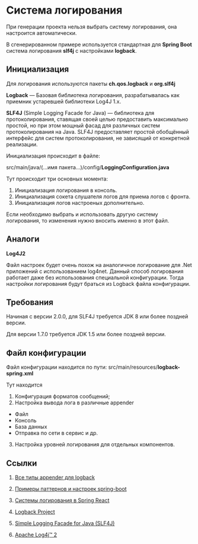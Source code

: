 # Система логирования

При генерации проекта нельзя выбрать систему логирования, она настроится автоматически.

В сгенерированном примере используется стандартная для **Spring Boot** система логирования **slf4j** с настройками **logback**.

## Инициализация

Для логирования используются пакеты **ch.qos.logback** и **org.slf4j**

**Logback** — Базовая библиотека логирования, разрабатывалась как приемник устаревшей библиотеки Log4J 1.x.

**SLF4J** (Simple Logging Facade for Java) — библиотека для протоколирования, ставящая своей целью предоставить максимально простой, но при этом мощный фасад для различных систем протоколирования на Java. SLF4J предоставляет простой обобщённый интерфейс для систем протоколирования, не зависящий от конкретной реализации.

Инициализация происходит в файле: 

src/main/java/(...имя пакета...)/config/**LoggingConfiguration.java**

Тут происходит три основных момента:
1. Инициализация логирования в консоль.
2. Инициализация сокета слушателя логов для приема логов с фронта.
3. Инициализация логов настроеных дополнительно.

Если необходимо выбрать и использовать другую систему логирования, то изменения нужно вносить именно в этот файл.

## Аналоги

**Log4J2**

Файл настроек будет очень похож на аналогичное логирование для .Net приложений с использованием log4net. Данный способ логирования работает даже без использования специальной конфигурации. Тогда настройки логирования будут браться из Logback файла конфигурации.

## Требования

Начиная с версии 2.0.0, для SLF4J требуется JDK 8 или более поздней версии. 

Для версии 1.7.0 требуется JDK 1.5 или более поздней версии.

## Файл конфигурации

Файл конфигурации находится по пути: src/main/resources/**logback-spring.xml**

Тут находится 
1. Конфигурация форматов сообщений; 
2. Настройка вывода лога в различные appender
- Файл
- Консоль
- База данных
- Отправка по сети в сервис и др. 

3. Настройка уровней логирования для отдельных компонентов.

## Ссылки

1. [Все типы appender для logback](https://logback.qos.ch/manual/appenders.html)

2. [Примеры паттернов и настроек spring-boot](https://github.com/spring-projects/spring-boot/blob/v2.7.2/spring-boot-project/spring-boot/src/main/resources/org/springframework/boot/logging/logback/defaults.xml)

3. [Системы логирования в Spring React](https://github.com/Flexberry/Flexberry.SpringReactApplication.Sample/blob/main/docs/%D0%A1%D0%B8%D1%81%D1%82%D0%B5%D0%BC%D0%B0%20%D0%BB%D0%BE%D0%B3%D0%B8%D1%80%D0%BE%D0%B2%D0%B0%D0%BD%D0%B8%D1%8F.md)

4. [Logback Project](https://logback.qos.ch/)

5. [Simple Logging Facade for Java (SLF4J)](https://www.slf4j.org/)

6. [Apache Log4j™ 2](https://logging.apache.org/log4j/2.x/)